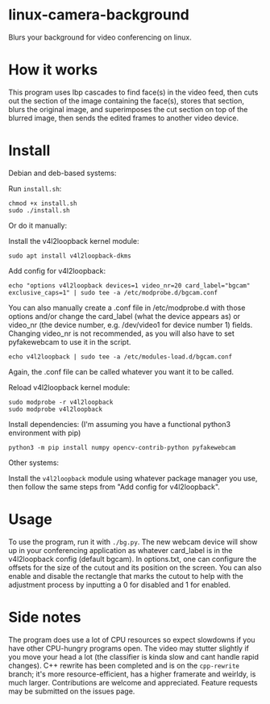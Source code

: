# linux-camera-background
Blurs your background for video conferencing on linux. 

# How it works
This program uses lbp cascades to find face(s) in the video feed, then cuts out the section of the image containing the face(s), stores that section, blurs the original image, and superimposes the cut section on top of the blurred image, then sends the edited frames to another video device.
# Install
Debian and deb-based systems:

Run `install.sh`:
```
chmod +x install.sh
sudo ./install.sh
```
Or do it manually:

Install the v4l2loopback kernel module:
```
sudo apt install v4l2loopback-dkms
```
Add config for v4l2loopback:
```
echo "options v4l2loopback devices=1 video_nr=20 card_label="bgcam" exclusive_caps=1" | sudo tee -a /etc/modprobe.d/bgcam.conf
```
You can also manually create a .conf file in /etc/modprobe.d with those options and/or change the card_label (what the device appears as) or video_nr (the device number, e.g. /dev/video1 for device number 1) fields. Changing video_nr is not recommended, as you will also have to set pyfakewebcam to use it in the script. 

```
echo v4l2loopback | sudo tee -a /etc/modules-load.d/bgcam.conf
```
Again, the .conf file can be called whatever you want it to be called.

Reload v4l2loopback kernel module:
```
sudo modprobe -r v4l2loopback
sudo modprobe v4l2loopback
```
Install dependencies:
(I'm assuming you have a functional python3 environment with pip)
```
python3 -m pip install numpy opencv-contrib-python pyfakewebcam
```

Other systems:

Install the `v4l2loopback` module using whatever package manager you use, then follow the same steps from "Add config for v4l2loopback".

# Usage
To use the program, run it with `./bg.py`. The new webcam device will show up in your conferencing application as whatever card_label is in the v4l2loopback config (default bgcam). In options.txt, one can configure the offsets for the size of the cutout and its position on the screen. You can also enable and disable the rectangle that marks the cutout to help with the adjustment process by inputting a 0 for disabled and 1 for enabled.
# Side notes
The program does use a lot of CPU resources so expect slowdowns if you have other CPU-hungry programs open. The video may stutter slightly if you move your head a lot (the classifier is kinda slow and cant handle rapid changes). C++ rewrite has been completed and is on the `cpp-rewrite` branch; it's more resource-efficient, has a higher framerate and weirldy, is much larger. Contributions are welcome and appreciated. Feature requests may be submitted on the issues page. 
